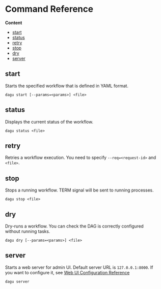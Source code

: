 # Command Reference

**Content**

  - [start](#start)
  - [status](#status)
  - [retry](#retry)
  - [stop](#stop)
  - [dry](#dry)
  - [server](#server)

## start

Starts the specified workflow that is defined in YAML format.

```
dagu start [--params=<params>] <file>
```

## status

Displays the current status of the workflow.

```
dagu status <file>
```

## retry

Retries a workflow execution. You need to specify `--req=<request-id>` and `<file>`.

## stop

Stops a running workflow. TERM signal will be sent to running processes.

```
dagu stop <file>
```

## dry

Dry-runs a workflow. You can check the DAG is correctly configured without running tasks.

```
dagu dry [--params=<params>] <file>
```

## server

Starts a web server for admin UI. Default server URL is `127.0.0.1:8000`. If you want to configure it, see [Web UI Configuration Reference](/docs/admin/web-config)

```
dagu server
```